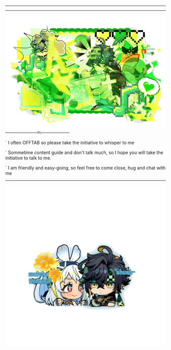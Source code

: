 ________________________________

--------------------------------

![image alt](https://github.com/Jiaoshi0/Jiaoshi0/blob/3a98faf2f5f34dabd333a4f17ca6607178e4739d/Untitled4_20250722135526.png)
              ──────────୨ৎ─────────

` I often OFFTAB so please take the initiative to whisper to me

` Sommetime content guide and don't talk much, so I hope you will take the initiative to talk to me.

` I am friendly and easy-going, so feel free to come close, hug and chat with me


__________________________________



![image alt](https://github.com/Jiaoshi0/Jiaoshi0/blob/8c1162794cf491c5aa7bfaa458f2a493c26e0ee2/Untitled5_20250722141033.png)
